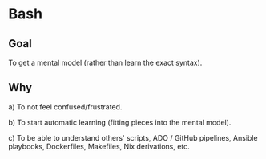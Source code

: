 Bash
=======================================

Goal
---------------------------------------

To get a mental model (rather than learn the exact syntax).

Why
---------------------------------------

a) To not feel confused/frustrated.

b) To start automatic learning (fitting pieces into the mental model).

c) To be able to understand others' scripts, ADO / GitHub pipelines,
Ansible playbooks, Dockerfiles, Makefiles, Nix derivations, etc.
